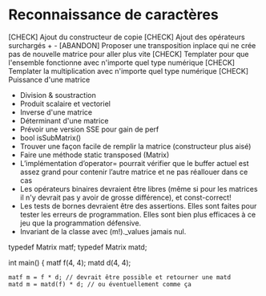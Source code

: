 Reconnaissance de caractères
============================

 [CHECK] Ajout du constructeur de copie
 [CHECK] Ajout des opérateurs surchargés + -
 [ABANDON] Proposer une transposition inplace qui ne crée pas de nouvelle matrice pour aller plus vite
 [CHECK] Templater pour que l'ensemble fonctionne avec n'importe quel type numérique
 [CHECK] Templater la multiplication avec n'importe quel type numérique
 [CHECK] Puissance d'une matrice
 - Division & soustraction
 - Produit scalaire et vectoriel
 - Inverse d'une matrice
 - Déterminant d'une matrice
 - Prévoir une version SSE pour gain de perf
 - bool isSubMatrix()
 - Trouver une façon facile de remplir la matrice (constructeur plus aisé)
 - Faire une méthode static transposed (Matrix)
 - L’implémentation d’operator= pourrait vérifier que le buffer actuel est assez grand pour contenir l’autre matrice et ne pas réallouer dans ce cas
 - Les opérateurs binaires devraient être libres (même si pour les matrices il n'y devrait pas y avoir de grosse différence), et const-correct!
 - Les tests de bornes devraient être des assertions. Elles sont faites pour tester les erreurs de programmation. Elles sont bien plus efficaces à ce jeu que la programmation défensive.
 - Invariant de la classe avec (m!)._values jamais nul.


 typedef Matrix<float> matf;
typedef Matrix<double> matd;
 

int main()
{
    matf f(4, 4);
    matd d(4, 4);
 
    matf m = f * d; // devrait être possible et retourner une matd
    matd m = matd(f) * d; // ou éventuellement comme ça